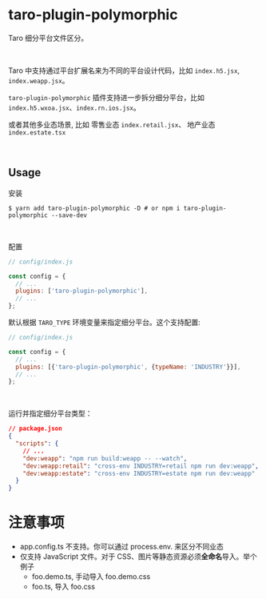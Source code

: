 # taro-plugin-polymorphic

Taro 细分平台文件区分。

<br/>

Taro 中支持通过平台扩展名来为不同的平台设计代码，比如 `index.h5.jsx`, `index.weapp.jsx`。

`taro-plugin-polymorphic` 插件支持进一步拆分细分平台，比如 `index.h5.wxoa.jsx`、`index.rn.ios.jsx`。

或者其他多业态场景, 比如 零售业态 `index.retail.jsx`、 地产业态 `index.estate.tsx`

<br/>

## Usage

安装

```shell
$ yarn add taro-plugin-polymorphic -D # or npm i taro-plugin-polymorphic --save-dev
```

<br/>

配置

```js
// config/index.js

const config = {
  // ...
  plugins: ['taro-plugin-polymorphic'],
  // ...
};
```

默认根据 `TARO_TYPE` 环境变量来指定细分平台。这个支持配置:

```js
// config/index.js

const config = {
  // ...
  plugins: [{'taro-plugin-polymorphic', {typeName: 'INDUSTRY'}}],
  // ...
};
```

<br/>

运行并指定细分平台类型：

```json
// package.json
{
  "scripts": {
    // ...
    "dev:weapp": "npm run build:weapp -- --watch",
    "dev:weapp:retail": "cross-env INDUSTRY=retail npm run dev:weapp",
    "dev:weapp:estate": "cross-env INDUSTRY=estate npm run dev:weapp"
  }
}
```


# 注意事项

- app.config.ts 不支持。你可以通过 process.env.<INDUSTRY> 来区分不同业态
- 仅支持 JavaScript 文件。对于 CSS、图片等静态资源必须**全命名**导入。举个例子
  + foo.demo.ts, 手动导入 foo.demo.css
  + foo.ts, 导入 foo.css
